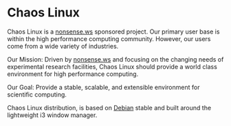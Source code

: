 # Chaos Linux
Chaos Linux is a [nonsense.ws](https://nonsense.ws) sponsored project. Our primary user base is within the high performance computing community. However, our users come from a wide variety of industries.

Our Mission: Driven by [nonsense.ws](https://nonsense.ws)  and focusing on the changing needs of experimental research facilities, Chaos Linux should provide a world class environment for high performance computing.

Our Goal: Provide a stable, scalable, and extensible environment for scientific computing.

Chaos Linux distribution, is based on [Debian](https://www.debian.org/) stable and built around the lightweight i3 window manager.